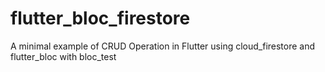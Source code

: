 # flutter_bloc_firestore
A minimal example of CRUD Operation in Flutter using cloud_firestore and flutter_bloc with bloc_test
